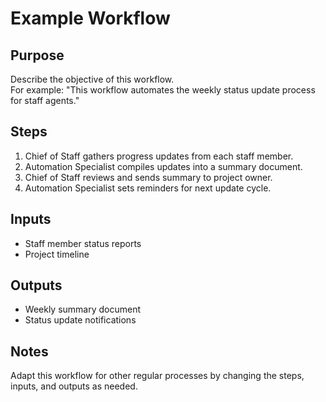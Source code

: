 # Example Workflow

## Purpose

Describe the objective of this workflow.  
For example: "This workflow automates the weekly status update process for staff agents."

## Steps

1. Chief of Staff gathers progress updates from each staff member.
2. Automation Specialist compiles updates into a summary document.
3. Chief of Staff reviews and sends summary to project owner.
4. Automation Specialist sets reminders for next update cycle.

## Inputs

- Staff member status reports
- Project timeline

## Outputs

- Weekly summary document
- Status update notifications

## Notes

Adapt this workflow for other regular processes by changing the steps, inputs, and outputs as needed.
